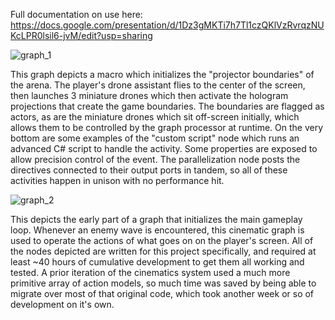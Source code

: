Full documentation on use here:  https://docs.google.com/presentation/d/1Dz3gMKTi7h7Tl1czQKlVzRvrqzNUKcLPR0lsil6-jvM/edit?usp=sharing

![graph_1](https://github.com/user-attachments/assets/2f90c2e9-2772-4e60-a86e-f05b14e20dac)

This graph depicts a macro which initializes the "projector boundaries" of the arena.  The player's drone assistant flies to the center of the screen, then launches 3 miniature drones which then activate the hologram projections that create the game boundaries.
The boundaries are flagged as actors, as are the miniature drones which sit off-screen initially, which allows them to be controlled by the graph processor at runtime.  On the very bottom are some examples of the "custom script" node which runs an advanced C# script to handle the activity.  Some properties are exposed to allow precision control of the event.  The parallelization node posts the directives connected to their output ports in tandem, so all of these activities happen in unison with no performance hit.

![graph_2](https://github.com/user-attachments/assets/87c7f49d-879d-4329-b7f4-d2c46174a48e)

This depicts the early part of a graph that initializes the main gameplay loop.  Whenever an enemy wave is encountered, this cinematic graph is used to operate the actions of what goes on on the player's screen.  All of the nodes depicted are written for
this project specifically, and required at least ~40 hours of cumulative development to get them all working and tested.  A prior iteration of the cinematics system used a much more primitive array of action models, so much time was saved by being able to migrate over most of that original code, which took another week or so of development on it's own.
